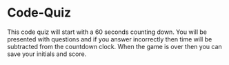 # Code-Quiz
This code quiz will start with a 60 seconds counting down. You will be presented with questions and if you answer incorrectly then time will be subtracted from the countdown clock. When the game is over then you can save your initials and score. 
